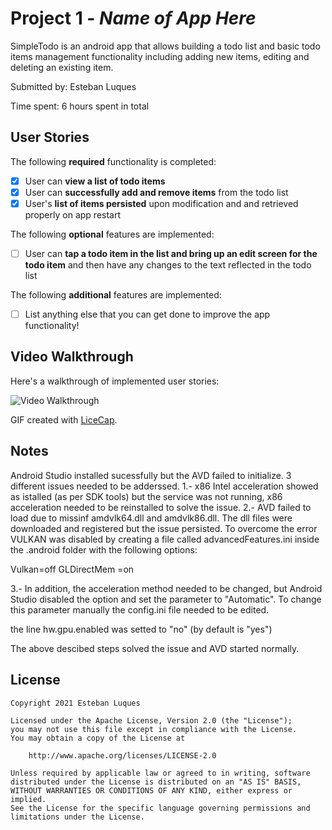 # Project 1 - *Name of App Here*

SimpleTodo is an android app that allows building a todo list and basic todo items management functionality including adding new items, editing and deleting an existing item.

Submitted by: Esteban Luques

Time spent: 6 hours spent in total

## User Stories

The following **required** functionality is completed:

* [x] User can **view a list of todo items**
* [x] User can **successfully add and remove items** from the todo list
* [x] User's **list of items persisted** upon modification and and retrieved properly on app restart

The following **optional** features are implemented:

* [ ] User can **tap a todo item in the list and bring up an edit screen for the todo item** and then have any changes to the text reflected in the todo list

The following **additional** features are implemented:

* [ ] List anything else that you can get done to improve the app functionality!

## Video Walkthrough

Here's a walkthrough of implemented user stories:

<img src='http://i.imgur.com/link/to/your/gif/file.gif' title='Video Walkthrough' width='' alt='Video Walkthrough' />

GIF created with [LiceCap](http://www.cockos.com/licecap/).

## Notes

Android Studio installed sucessfully but the AVD failed to initialize. 3 different issues needed to be adderssed.
1.- x86 Intel acceleration showed as istalled (as per SDK tools) but the service was not running, x86 acceleration needed to be reinstalled to solve the issue.
2.- AVD failed to load due to missinf amdvlk64.dll and amdvlk86.dll. The dll files were downloaded and registered but the issue persisted. To overcome the 
error VULKAN was disabled by creating a file called advancedFeatures.ini inside the .android folder with the following options:

Vulkan=off
GLDirectMem =on

3.- In addition, the acceleration method needed to be changed, but Android Studio disabled the option and set the parameter to "Automatic". To change this parameter
manually the config.ini file needed to be edited.

the line hw.gpu.enabled was setted to "no" (by default is "yes")  

The above descibed steps solved the issue and AVD started normally.

## License

    Copyright 2021 Esteban Luques

    Licensed under the Apache License, Version 2.0 (the "License");
    you may not use this file except in compliance with the License.
    You may obtain a copy of the License at

        http://www.apache.org/licenses/LICENSE-2.0

    Unless required by applicable law or agreed to in writing, software
    distributed under the License is distributed on an "AS IS" BASIS,
    WITHOUT WARRANTIES OR CONDITIONS OF ANY KIND, either express or implied.
    See the License for the specific language governing permissions and
    limitations under the License.
